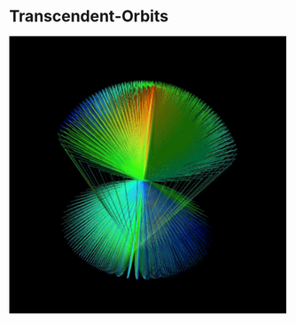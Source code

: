 # Transcendent-Orbits
<img src="transcending orbits-1.gif" alt="screenshot of the sketch" width="500" height="500">
